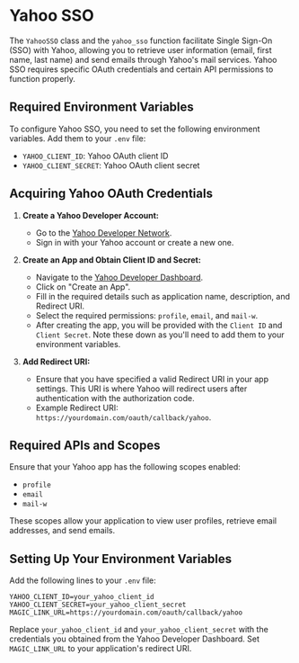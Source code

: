 # Yahoo SSO

The `YahooSSO` class and the `yahoo_sso` function facilitate Single Sign-On (SSO) with Yahoo, allowing you to retrieve user information (email, first name, last name) and send emails through Yahoo's mail services. Yahoo SSO requires specific OAuth credentials and certain API permissions to function properly.

## Required Environment Variables

To configure Yahoo SSO, you need to set the following environment variables. Add them to your `.env` file:

- `YAHOO_CLIENT_ID`: Yahoo OAuth client ID
- `YAHOO_CLIENT_SECRET`: Yahoo OAuth client secret

## Acquiring Yahoo OAuth Credentials

1. **Create a Yahoo Developer Account:**
   - Go to the [Yahoo Developer Network](https://developer.yahoo.com).
   - Sign in with your Yahoo account or create a new one.

2. **Create an App and Obtain Client ID and Secret:**
   - Navigate to the [Yahoo Developer Dashboard](https://developer.yahoo.com/apps/).
   - Click on "Create an App".
   - Fill in the required details such as application name, description, and Redirect URI.
   - Select the required permissions: `profile`, `email`, and `mail-w`.
   - After creating the app, you will be provided with the `Client ID` and `Client Secret`. Note these down as you'll need to add them to your environment variables.
  
3. **Add Redirect URI:**
   - Ensure that you have specified a valid Redirect URI in your app settings. This URI is where Yahoo will redirect users after authentication with the authorization code.
   - Example Redirect URI: `https://yourdomain.com/oauth/callback/yahoo`.

## Required APIs and Scopes

Ensure that your Yahoo app has the following scopes enabled:

- `profile`
- `email`
- `mail-w`

These scopes allow your application to view user profiles, retrieve email addresses, and send emails.

## Setting Up Your Environment Variables

Add the following lines to your `.env` file:

```plaintext
YAHOO_CLIENT_ID=your_yahoo_client_id
YAHOO_CLIENT_SECRET=your_yahoo_client_secret
MAGIC_LINK_URL=https://yourdomain.com/oauth/callback/yahoo
```

Replace `your_yahoo_client_id` and `your_yahoo_client_secret` with the credentials you obtained from the Yahoo Developer Dashboard. Set `MAGIC_LINK_URL` to your application's redirect URI.
